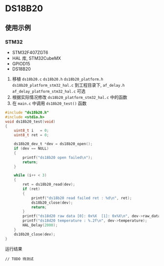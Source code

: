 # DS18B20


## 使用示例

### STM32

* STM32F407ZGT6
* HAL 库, STM32CubeMX
* GPIOD15
* DS18B20

1. 移植 `ds18b20.c` `ds18b20.h` `ds18b20_platform.h` `ds18b20_platform_stm32_hal.c` 到工程目录下, `af_delay.h` `af_delay_platform_stm32_hal.c` 可选
2. 根据实际情况修改 `ds18b20_platform_stm32_hal.c` 中的函数
3. 在 `main.c` 中调用 `ds18b20_test()` 函数

```c
#include "ds18b20.h"
#include <stdio.h>
void ds18b20_test(void)
{
    uint8_t i   = 0;
    uint8_t ret = 0;

    ds18b20_dev_t *dev = ds18b20_open();
    if (dev == NULL)
    {
        printf("ds18b20 open failed\n");
        return;
    }

    while (i++ < 3)
    {
        ret = ds18b20_read(dev);
        if (ret)
        {
            printf("ds18b20 read failed ret : %d\n", ret);
            ds18b20_close(dev);
            return;
        }
        printf("ds18d20 raw data [0]: 0x%X  [1]: 0x%X\n", dev->raw_data[0], dev->raw_data[1]);
        printf("ds18d20 temperature : %.2f\n", dev->temperature);
        HAL_Delay(2000);
    }
    ds18b20_close(dev);
}

```

运行结果
```
// TODO 待测试

```